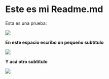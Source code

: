 # Este es mi Readme.md

Esta es una prueba:

![](https://img.blogs.es/anexom/wp-content/uploads/2016/07/minions.gif)

**En este espacio escribo un pequeño subtítulo**

![](https://i.pinimg.com/originals/9d/28/d1/9d28d1b853686264c484ac6722c11d38.gif)

**Y acá otro subtítulo**

![](https://cdn.oldskull.net/wp-content/uploads/2019/08/9-gifs-animados-dvdp-oldskull-.gif)
